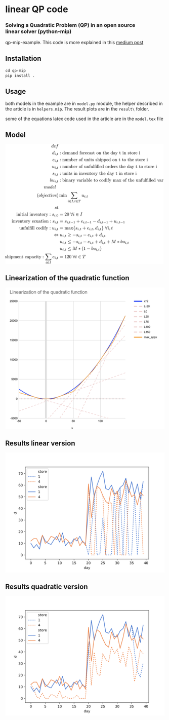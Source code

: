 # linear QP code
### Solving a Quadratic Problem (QP) in an open source linear solver (python-mip)
qp-mip-example. This code is more explained in this [medium post](https://towardsdatascience.com/solving-a-quadratic-problem-qp-in-an-open-source-linear-solver-56ed6bb468e8?source=friends_link&sk=93e4433811ed4efc74bd393fe1dffa85)

## Installation 
    cd qp-mip
    pip install .

## Usage
both models in the example are in `model.py` module, the helper described in the article is in `helpers.mip`. The result plots are in the `result\` folder. 

some of the equations latex code used in the article are in the `model.tex` file 

## Model 

<img src="medium_img/model_lineal@2x.png"  alt="model_lineal" width="500"/>

## Linearization of the quadratic function
<img src="medium_img/quadratic_function_discrete.png" alt="quadratic_function_discrete" width="550"/>

## Results linear version
<img src="results/linear.png" alt="linear model" width="550"/>

## Results quadratic version
<img src="results/quadratic.png" alt="quadratic model" width="550"/>
